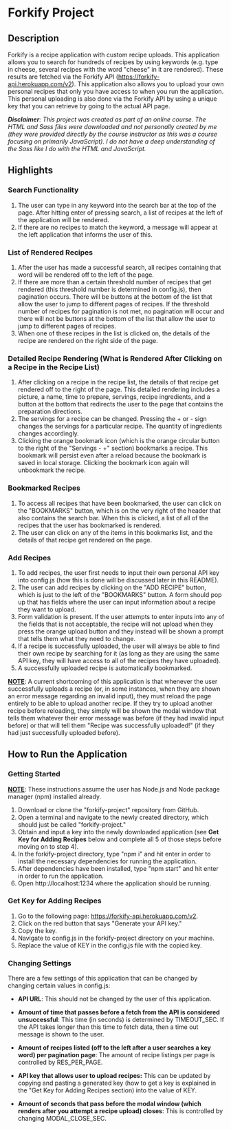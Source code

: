 # Forkify Project

## Description

Forkify is a recipe application with custom recipe uploads. This application allows you to search for hundreds of recipes by using keywords (e.g. type in cheese, several recipes with the word "cheese" in it are rendered). These results are fetched via the Forkify API (https://forkify-api.herokuapp.com/v2). This application also allows you to upload your own personal recipes that only you have access to when you run the application. This personal uploading is also done via the Forkify API by using a unique key that you can retrieve by going to the actual API page.

_**Disclaimer**: This project was created as part of an online course. The HTML and Sass files were downloaded and not personally created by me (they were provided directly by the course instructor as this was a course focusing on primarily JavaScript). I do not have a deep understanding of the Sass like I do with the HTML and JavaScript._

## Highlights

### Search Functionality

1. The user can type in any keyword into the search bar at the top of the page. After hitting enter of pressing search, a list of recipes at the left of the application will be rendered.
2. If there are no recipes to match the keyword, a message will appear at the left application that informs the user of this.

### List of Rendered Recipes

1. After the user has made a successful search, all recipes containing that word will be rendered off to the left of the page.
2. If there are more than a certain threshold number of recipes that get rendered (this threshold number is determined in config.js), then pagination occurs. There will be buttons at the bottom of the list that allow the user to jump to different pages of recipes. If the threshold number of recipes for pagination is not met, no pagination will occur and there will not be buttons at the bottom of the list that allow the user to jump to different pages of recipes.
3. When one of these recipes in the list is clicked on, the details of the recipe are rendered on the right side of the page.

### Detailed Recipe Rendering (What is Rendered After Clicking on a Recipe in the Recipe List)

1. After clicking on a recipe in the recipe list, the details of that recipe get rendered off to the right of the page. This detailed rendering includes a picture, a name, time to prepare, servings, recipe ingredients, and a button at the bottom that redirects the user to the page that contains the preparation directions.
2. The servings for a recipe can be changed. Pressing the + or - sign changes the servings for a particular recipe. The quantity of ingredients changes accordingly.
3. Clicking the orange bookmark icon (which is the orange circular button to the right of the "Servings - +" section) bookmarks a recipe. This bookmark will persist even after a reload because the bookmark is saved in local storage. Clicking the bookmark icon again will unbookmark the recipe.

### Bookmarked Recipes

1. To access all recipes that have been bookmarked, the user can click on the "BOOKMARKS" button, which is on the very right of the header that also contains the search bar. When this is clicked, a list of all of the recipes that the user has bookmarked is rendered.
2. The user can click on any of the items in this bookmarks list, and the details of that recipe get rendered on the page.

### Add Recipes

1. To add recipes, the user first needs to input their own personal API key into config.js (how this is done will be discussed later in this README).
2. The user can add recipes by clicking on the "ADD RECIPE" button, which is just to the left of the "BOOKMARKS" button. A form should pop up that has fields where the user can input information about a recipe they want to upload.
3. Form validation is present. If the user attempts to enter inputs into any of the fields that is not acceptable, the recipe will not upload when they press the orange upload button and they instead will be shown a prompt that tells them what they need to change.
4. If a recipe is successfully uploaded, the user will always be able to find their own recipe by searching for it (as long as they are using the same API key, they will have access to all of the recipes they have uploaded).
5. A successfully uploaded recipe is automatically bookmarked.

<ins>**NOTE**</ins>: A current shortcoming of this application is that whenever the user successfully uploads a recipe (or, in some instances, when they are shown an error message regarding an invalid input), they must reload the page entirely to be able to upload another recipe. If they try to upload another recipe before reloading, they simply will be shown the modal window that tells them whatever their error message was before (if they had invalid input before) or that will tell them "Recipe was successfully uploaded!" (if they had just successfully uploaded before).

## How to Run the Application

### Getting Started

<ins>**NOTE**</ins>: These instructions assume the user has Node.js and Node package manager (npm) installed already.

1. Download or clone the "forkify-project" repository from GitHub.
2. Open a terminal and navigate to the newly created directory, which should just be called "forkify-project."
3. Obtain and input a key into the newly downloaded application (see **Get Key for Adding Recipes** below and complete all 5 of those steps before moving on to step 4).
4. In the forkify-project directory, type "npm i" and hit enter in order to install the necessary dependencies for running the application.
5. After dependencies have been installed, type "npm start" and hit enter in order to run the application.
6. Open http://localhost:1234 where the application should be running.

### Get Key for Adding Recipes

1. Go to the following page: https://forkify-api.herokuapp.com/v2.
2. Click on the red button that says "Generate your API key."
3. Copy the key.
4. Navigate to config.js in the forkify-project directory on your machine.
5. Replace the value of KEY in the config.js file with the copied key.

### Changing Settings

There are a few settings of this application that can be changed by changing certain values in config.js:

- **API URL**: This should not be changed by the user of this application.

- **Amount of time that passes before a fetch from the API is considered unsuccessful**: This time (in seconds) is determined by TIMEOUT_SEC. If the API takes longer than this time to fetch data, then a time out message is shown to the user.

- **Amount of recipes listed (off to the left after a user searches a key word) per pagination page**: The amount of recipe listings per page is controlled by RES_PER_PAGE.

- **API key that allows user to upload recipes:** This can be updated by copying and pasting a generated key (how to get a key is explained in the "Get Key for Adding Recipes section) into the value of KEY.

- **Amount of seconds that pass before the modal window (which renders after you attempt a recipe upload) closes**: This is controlled by changing MODAL_CLOSE_SEC.
